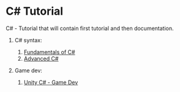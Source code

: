 # C# Tutorial

C# - Tutorial that will contain first tutorial and then documentation.

1. C# syntax:
    1. <a href="https://www.youtube.com/watch?v=M5ugY7fWydE&t=30418s" target="_blank">Fundamentals of C#</a>
    2. <a href="https://www.youtube.com/watch?v=YT8s-90oDC0&t=13s" target="_blank">Advanced C#</a>

1. Game dev:
    1. <a href="https://www.youtube.com/watch?v=1p29y6dvQiI&t=3402s">Unity C# - Game Dev</a>
